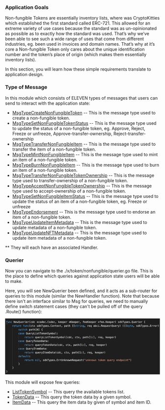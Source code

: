 ### Application Goals

Non-fungible Tokens are essentially inventory lists, where was CryptoKitties which 
established the first standard called ERC-721. This allowed for an extreme variety of use cases because 
the standard was as un-opinionated as possible as to exactly how the standard was used. 
That’s why we’ve been able to see such a wide range of uses that come from different industries, 
eg. been used in invoices and domain names. That’s why at it’s core a Non-fungible Token only cares about the unique identification number and the token’s place of origin (which makes them essentially inventory lists).

In this section, you will learn how these simple requirements translate to application design.

### Type of Message

In this module which consists of ELEVEN types of messages that users 
can send to interact with the application state: 


* [MsgTypeCreateNonFungibleToken](msgtype/CreateNonFungibleToken.md "MsgTypeCreateNonFungibleToken") -- This is the message type used to create a non-fungible token. 
* [MsgTypeSetNonFungibleTokenStatus](msgtype/SetNonFungibleTokenStatus.md "MsgTypeSetNonFungibleTokenStatus") --  This is the message type used to update the status of a non-fungible token, 
  eg. Approve, Reject, Freeze or unfreeze, Approve-transfer-ownership, Reject-transfer-ownership
* [MsgTypeTransferNonFungibleItem](msgtype/TransferNonFungibleItem.md "MsgTypeTransferNonFungibleItem") -- This is the message type used to transfer the item of a non-fungible token. 
* [MsgTypeMintNonFungibleItem](msgtype/MintNonFungibleItem.md "MsgTypeMintNonFungibleItem") -- This is the message type used to mint an item of a non-fungible token. 
* [MsgTypeBurnNonFungibleItem](msgtype/BurnNonFungibleItem.md "MsgTypeBurnNonFungibleItem") -- This is the message type used to burn an item of a non-fungible token. 
* [MsgTypeTransferNonFungibleTokenOwnership](msgtype/TransferNonFungibleTokenOwnership.md "MsgTypeTransferNonFungibleTokenOwnership") -- This is the message type used to transfer-ownership of a non-fungible token. 
* [MsgTypeAcceptNonFungibleTokenOwnership](msgtype/AcceptNonFungibleTokenOwnership.md "MsgTypeAcceptNonFungibleTokenOwnership") -- This is the message type used to accept-ownership of a non-fungible token. 
* [MsgTypeSetNonFungibleItemStatus](msgtype/SetNonFungibleItemStatus.md "MsgTypeSetNonFungibleItemStatus") -- This is the message type used to update the status of an item of a non-fungible token, 
  eg. Freeze or unfreeze     
* [MsgTypeEndorsement](msgtype/Endorsement.md "MsgTypeEndorsement") -- This is the message type used to endorse an item of a non-fungible token. 
* [MsgTypeUpdateItemMetadata](msgtype/UpdateItemMetadata.md "MsgTypeUpdateItemMetadata") -- This is the message type used to update metadata of a non-fungible token.
* [MsgTypeUpdateNFTMetadata](msgtype/UpdateNFTMetadata.md "MsgTypeUpdateNFTMetadata") -- This is the message type used to update item metadata of a non-fungible token.

** They will each have an associated Handler.


### Querier

Now you can navigate to the ./x/token/nonfungible/querier.go file. 
This is the place to define which queries against application state users will be able to make. 
 
Here, you will see NewQuerier been defined, and it acts as a sub-router for queries to this module (similar the NewHandler function). Note that because there isn't an interface similar to Msg for queries, we need to manually define switch statement cases (they can't be pulled off of the query .Route() function):

![Image-1](pic/QuerierNonFungibleItem.png)


This module will expose few queries:

* [ListTokenSymbol](querier/ListTokenSymbol.md "ListTokenSymbol") -- This query the available tokens list.
* [TokenData](querier/TokenData.md "TokenData") -- This query the token data by a given symbol.
* [ItemData](querier/ItemData.md "ItemData") -- This query the item data by given of symbol and item ID.


